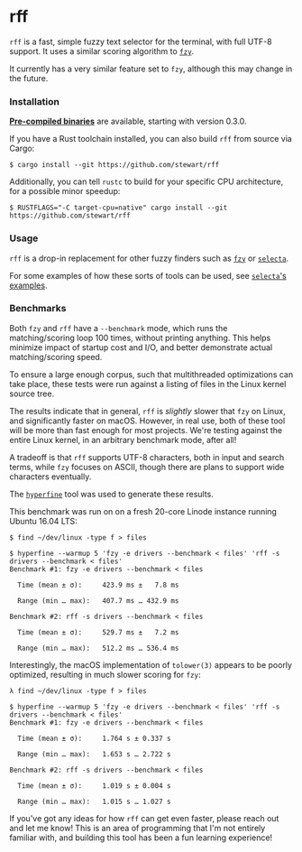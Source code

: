 # rff

`rff` is a fast, simple fuzzy text selector for the terminal, with full UTF-8 support. It uses a similar scoring algorithm to [`fzy`][fzy-algo].

It currently has a very similar feature set to `fzy`, although this may change in the future.

### Installation

[**Pre-compiled binaries**](https://github.com/stewart/rff/releases) are available, starting with version 0.3.0.

If you have a Rust toolchain installed, you can also build `rff` from source via Cargo:

    $ cargo install --git https://github.com/stewart/rff

Additionally, you can tell `rustc` to build for your specific CPU architecture, for a possible minor speedup:

    $ RUSTFLAGS="-C target-cpu=native" cargo install --git https://github.com/stewart/rff

### Usage

`rff` is a drop-in replacement for other fuzzy finders such as [`fzy`][fzy] or [`selecta`][selecta].

For some examples of how these sorts of tools can be used, see [`selecta`'s examples][selecta-examples].

### Benchmarks

Both `fzy` and `rff` have a `--benchmark` mode, which runs the matching/scoring loop 100 times, without printing anything.
This helps minimize impact of startup cost and I/O, and better demonstrate actual matching/scoring speed.

To ensure a large enough corpus, such that multithreaded optimizations can take place, these tests were run against a listing of files in the Linux kernel source tree.

The results indicate that in general, `rff` is _slightly_ slower that `fzy` on Linux, and significantly faster on macOS.
However, in real use, both of these tool will be more than fast enough for most projects.
We're testing against the entire Linux kernel, in an arbitrary benchmark mode, after all!

A tradeoff is that `rff` supports UTF-8 characters, both in input and search terms, while `fzy` focuses on ASCII, though there are plans to support wide characters eventually.

The [`hyperfine`](https://github.com/sharkdp/hyperfine) tool was used to generate these results.

This benchmark was run on on a fresh 20-core Linode instance running Ubuntu 16.04 LTS:

    $ find ~/dev/linux -type f > files

    $ hyperfine --warmup 5 'fzy -e drivers --benchmark < files' 'rff -s drivers --benchmark < files'
    Benchmark #1: fzy -e drivers --benchmark < files

      Time (mean ± σ):     423.9 ms ±   7.8 ms

      Range (min … max):   407.7 ms … 432.9 ms

    Benchmark #2: rff -s drivers --benchmark < files

      Time (mean ± σ):     529.7 ms ±   7.2 ms

      Range (min … max):   512.2 ms … 536.4 ms

Interestingly, the macOS implementation of `tolower(3)` appears to be poorly optimized, resulting in much slower scoring for `fzy`:

    λ find ~/dev/linux -type f > files

    $ hyperfine --warmup 5 'fzy -e drivers --benchmark < files' 'rff -s drivers --benchmark < files'
    Benchmark #1: fzy -e drivers --benchmark < files

      Time (mean ± σ):     1.764 s ± 0.337 s

      Range (min … max):   1.653 s … 2.722 s

    Benchmark #2: rff -s drivers --benchmark < files

      Time (mean ± σ):     1.019 s ± 0.004 s

      Range (min … max):   1.015 s … 1.027 s

If you've got any ideas for how `rff` can get even faster, please reach out and let me know!
This is an area of programming that I'm not entirely familiar with, and building this tool has been a fun learning experience!

[fzy]: https://github.com/jhawthorn/fzy
[fzy-algo]: https://github.com/jhawthorn/fzy/blob/master/ALGORITHM.md
[selecta]: https://github.com/garybernhardt/selecta
[selecta-examples]: https://github.com/garybernhardt/selecta/blob/master/EXAMPLES.md
